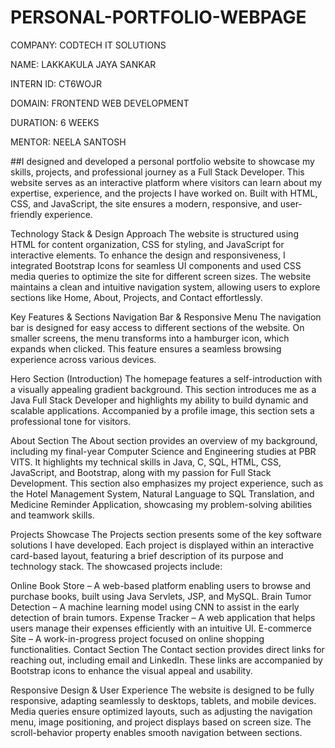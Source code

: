 # PERSONAL-PORTFOLIO-WEBPAGE

COMPANY: CODTECH IT SOLUTIONS

NAME: LAKKAKULA JAYA SANKAR

INTERN ID: CT6WOJR

DOMAIN: FRONTEND WEB DEVELOPMENT

DURATION: 6 WEEKS

MENTOR: NEELA SANTOSH

##I designed and developed a personal portfolio website to showcase my skills, projects, and professional journey as a Full Stack Developer. This website serves as an interactive platform where visitors can learn about my expertise, experience, and the projects I have worked on. Built with HTML, CSS, and JavaScript, the site ensures a modern, responsive, and user-friendly experience.

Technology Stack & Design Approach
The website is structured using HTML for content organization, CSS for styling, and JavaScript for interactive elements. To enhance the design and responsiveness, I integrated Bootstrap Icons for seamless UI components and used CSS media queries to optimize the site for different screen sizes. The website maintains a clean and intuitive navigation system, allowing users to explore sections like Home, About, Projects, and Contact effortlessly.

Key Features & Sections
Navigation Bar & Responsive Menu
The navigation bar is designed for easy access to different sections of the website. On smaller screens, the menu transforms into a hamburger icon, which expands when clicked. This feature ensures a seamless browsing experience across various devices.

Hero Section (Introduction)
The homepage features a self-introduction with a visually appealing gradient background. This section introduces me as a Java Full Stack Developer and highlights my ability to build dynamic and scalable applications. Accompanied by a profile image, this section sets a professional tone for visitors.

About Section
The About section provides an overview of my background, including my final-year Computer Science and Engineering studies at PBR VITS. It highlights my technical skills in Java, C, SQL, HTML, CSS, JavaScript, and Bootstrap, along with my passion for Full Stack Development. This section also emphasizes my project experience, such as the Hotel Management System, Natural Language to SQL Translation, and Medicine Reminder Application, showcasing my problem-solving abilities and teamwork skills.

Projects Showcase
The Projects section presents some of the key software solutions I have developed. Each project is displayed within an interactive card-based layout, featuring a brief description of its purpose and technology stack. The showcased projects include:

Online Book Store – A web-based platform enabling users to browse and purchase books, built using Java Servlets, JSP, and MySQL.
Brain Tumor Detection – A machine learning model using CNN to assist in the early detection of brain tumors.
Expense Tracker – A web application that helps users manage their expenses efficiently with an intuitive UI.
E-commerce Site – A work-in-progress project focused on online shopping functionalities.
Contact Section
The Contact section provides direct links for reaching out, including email and LinkedIn. These links are accompanied by Bootstrap icons to enhance the visual appeal and usability.

Responsive Design & User Experience
The website is designed to be fully responsive, adapting seamlessly to desktops, tablets, and mobile devices. Media queries ensure optimized layouts, such as adjusting the navigation menu, image positioning, and project displays based on screen size. The scroll-behavior property enables smooth navigation between sections.
